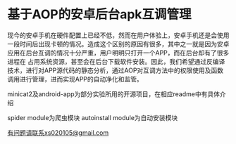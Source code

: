 # 基于AOP的安卓后台apk互调管理
现今的安卓手机在硬件配置上已经不低，然而在用户体验上，安卓手机还是会使用一段时间后出现卡顿的情况。造成这个区别的原因有很多，其中之一就是因为安卓应用在后台互调的情况十分严重，用户明明只打开一个APP，而在后台却有了很多进程在 占用系统资源，甚至会在后台下载软件安装。因此，我们希望通过反编译技术，进行对APP源代码的静态分析，通过AOP对互调方法中的权限使用及函数调用进行管理，进而实现APP的自动净化和监管。

minicat2及android-app为部分实验所用的开源项目，在相应readme中有具体介绍

spider module为爬虫模块
autoinstall module为自动安装模块

有问题请联系xs020105@gmail.com

